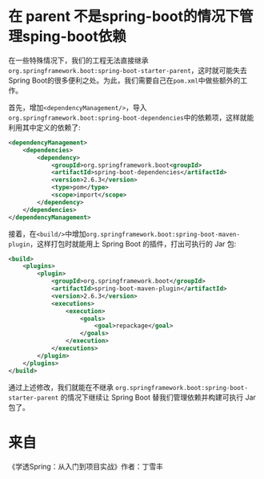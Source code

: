 # 在 parent 不是spring-boot的情况下管理sping-boot依赖

在一些特殊情况下，我们的工程无法直接继承 `org.springframework.boot:spring-boot-starter-parent`，这时就可能失去Spring Boot的很多便利之处。为此，我们需要自己在`pom.xml`中做些额外的工作。

首先，增加`<dependencyManagement/>`，导入`org.springframework.boot:spring-boot-dependencies`中的依赖项，这样就能利用其中定义的依赖了:
```xml
<dependencyManagement>
    <dependencies>
        <dependency>
            <groupId>org.springframework.boot<groupId>
            <artifactId>spring-boot-dependencies</artifactId>
            <version>2.6.3</version>
            <type>pom</type>
            <scope>import</scope>
        </dependency>
    </dependencies>
</dependencyManagement>
```
接着，在`<build/>`中增加`org.springframework.boot:spring-boot-maven-plugin`，这样打包时就能用上 Spring Boot 的插件，打出可执行的 Jar 包:
```xml
<build>
    <plugins>
        <plugin>
            <groupId>org.springframework.boot</groupId>
            <artifactId>spring-boot-maven-plugin</artifactId>
            <version>2.6.3</version>
            <executions>
                <execution>
                    <goals>
                        <goal>repackage</goal>
                    </goals>
                </execution>
            </executions>
        </plugin>
    </plugins>
</build>
```
通过上述修改，我们就能在不继承 `org.springframework.boot:spring-boot-starter-parent` 的情况下继续让 Spring Boot 替我们管理依赖并构建可执行 Jar 包了。

# 来自
《学透Spring：从入门到项目实战》作者：丁雪丰
